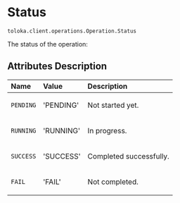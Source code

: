 # Status
`toloka.client.operations.Operation.Status`

The status of the operation:

## Attributes Description

| Name | Value | Description |
| :------| :-----------| :----------| 
`PENDING`|'PENDING'|<p>Not started yet.</p>
`RUNNING`|'RUNNING'|<p>In progress.</p>
`SUCCESS`|'SUCCESS'|<p>Completed successfully.</p>
`FAIL`|'FAIL'|<p>Not completed.</p>
